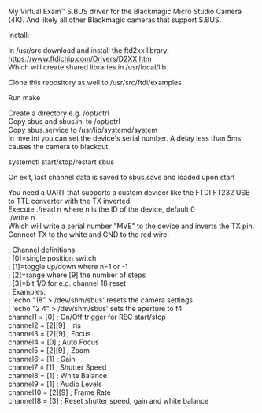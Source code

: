 My Virtual Exam™ S.BUS driver for the Blackmagic Micro Studio Camera (4K). And likely all other Blackmagic cameras that support S.BUS.Install:    In /usr/src download and install the ftd2xx library:  https://www.ftdichip.com/Drivers/D2XX.htm  Which will create shared libraries in /usr/local/lib    Clone this repository as well to /usr/src/ftdi/examples    Run make  Create a directory e.g. /opt/ctrl  Copy sbus and sbus.ini to /opt/ctrl  Copy sbus.service to /usr/lib/systemd/system  In mve.ini you can set the device's serial number. A delay less than 5ms causes the camera to blackout.    systemctl start/stop/restart sbus    On exit, last channel data is saved to sbus.save and loaded upon start  You need a UART that supports a custom devider like the FTDI FT232 USB to TTL converter with the TX inverted.  Execute ./read n where n is the ID of the device, default 0  ./write n  Which will write a serial number "MVE" to the device and inverts the TX pin.  Connect TX to the white and GND to the red wire.    ; Channel definitions  ; [0]=single position switch  ; [1]=toggle up/down where n=1 or -1  ; [2]=range where [9] the number of steps  ; [3]=bit 1/0 for e.g. channel 18 reset  ; Examples:  ; 'echo "18" > /dev/shm/sbus' resets the camera settings  ; 'echo "2 4" > /dev/shm/sbus' sets the aperture to f4  channel1 = [0]                  ; On/Off trigger for REC start/stop  channel2 = [2][9]               ; Iris  channel3 = [2][9]               ; Focus  channel4 = [0]                  ; Auto Focus  channel5 = [2][9]               ; Zoom  channel6 = [1]                  ; Gain  channel7 = [1]                  ; Shutter Speed  channel8 = [1]                  ; White Balance  channel9 = [1]                  ; Audio Levels  channel10 = [2][9]              ; Frame Rate  channel18 = [3]                 ; Reset shutter speed, gain and white balance  